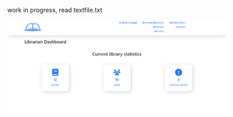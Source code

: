 work in progress, read textfile.txt

![front-page admin dashboard](Ekrānuzņēmums2024-04-19185027.png)
